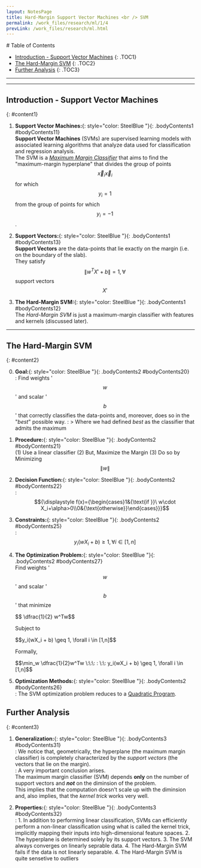 ```yaml
---
layout: NotesPage
title: Hard-Margin Support Vector Machines <br /> SVM
permalink: /work_files/research/ml/1/4
prevLink: /work_files/research/ml.html
---
```


<div markdown="1" class = "TOC">
# Table of Contents

  * [Introduction - Support Vector Machines](#content1)
  {: .TOC1}
  * [The Hard-Margin SVM](#content2)
  {: .TOC2}
  * [Further Analysis](#content3)
  {: .TOC3}
</div>

***
***

## Introduction - Support Vector Machines
{: #content1}

1. **Support Vector Machines:**{: style="color: SteelBlue  "}{: .bodyContents1 #bodyContents11}  
    **Support Vector Machines** (SVMs) are supervised learning models with associated learning algorithms that analyze data used for classification and regression analysis.  
    The SVM is a [_Maximum Margin Classifier_](/work_files/research/ml/1/3) that aims to find the "maximum-margin hyperplane" that divides the group of points $${\displaystyle {\vec {x}}_{i}} {\vec {x}}_{i}$$ for which $${\displaystyle y_{i}=1}$$ from the group of points for which $${\displaystyle y_{i}=-1}$$.  

3. **Support Vectors:**{: style="color: SteelBlue  "}{: .bodyContents1 #bodyContents13}  
    **Support Vectors** are the data-points that lie exactly on the margin (i.e. on the boundary of the slab).  
    They satisfy $$\|w^TX' + b\| = 1, \forall $$ support vectors $$X'$$  

2. **The Hard-Margin SVM:**{: style="color: SteelBlue  "}{: .bodyContents1 #bodyContents12}  
    The _Hard-Margin SVM_ is just a maximum-margin classifier with features and kernels (discussed later).  

***

## The Hard-Margin SVM
{: #content2}

0. **Goal:**{: style="color: SteelBlue  "}{: .bodyContents2 #bodyContents20}   
    :   Find weights '$$w$$' and scalar '$$b$$' that correctly classifies the data-points and, moreover, does so in the "_best_" possible way.
    :   > Where we had defined _best_ as the classifier that admits the maximum

1. **Procedure:**{: style="color: SteelBlue  "}{: .bodyContents2 #bodyContents21}   
    (1) Use a linear classifier
    (2) But, Maximize the Margin
    (3) Do so by Minimizing $$\|w\|$$  

2. **Decision Function:**{: style="color: SteelBlue  "}{: .bodyContents2 #bodyContents22}   
    :   $${\displaystyle f(x)={\begin{cases}1&{\text{if }}\ w\cdot X_i+\alpha>0\\0&{\text{otherwise}}\end{cases}}}$$

5. **Constraints:**{: style="color: SteelBlue  "}{: .bodyContents2 #bodyContents25}   
    :   $$y_i(wX_i + b) \geq 1, \forall i \in [1,n]$$

7. **The Optimization Problem:**{: style="color: SteelBlue  "}{: .bodyContents2 #bodyContents27}    
    Find weights '$$w$$' and scalar '$$b$$' that minimize  
    <p>$$ \dfrac{1}{2} w^Tw$$</p>  
    Subject to  
    <p>$$y_i(wX_i + b) \geq 1, \forall i \in [1,n]$$</p>  
    Formally,  
    <p>$$\min_w \dfrac{1}{2}w^Tw \:\:\: : \:\: y_i(wX_i + b) \geq 1, \forall i \in [1,n]$$</p>  

6. **Optimization Methods:**{: style="color: SteelBlue  "}{: .bodyContents2 #bodyContents26}  
    :   The SVM optimization problem reduces to a [Quadratic Program](work_files/research/conv_opt/3_3).

## Further Analysis
{: #content3}

1. **Generalization:**{: style="color: SteelBlue  "}{: .bodyContents3 #bodyContents31}   
    :   We notice that, geometrically, the hyperplane (the maximum margin classifier) is completely characterized by the _support vectors_ (the vectors that lie on the margin).  
    :   A very important conclusion arises.  
        The maximum margin classifier (SVM) depends **only** on the number of support vectors and **_not_** on the diminsion of the problem.  
        This implies that the computation doesn't scale up with the diminsion and, also implies, that the _kernel trick_ works very well.

2. **Properties:**{: style="color: SteelBlue  "}{: .bodyContents3 #bodyContents32}   
    :   1. In addition to performing linear classification, SVMs can efficiently perform a non-linear classification using what is called the kernel trick, implicitly mapping their inputs into high-dimensional feature spaces.
        2. The hyperplane is determined solely by its support vectors.
        3. The SVM always converges on linearly seprable data.
        4. The Hard-Margin SVM fails if the data is not linearly separable. 
        4. The Hard-Margin SVM is quite sensetive to outliers